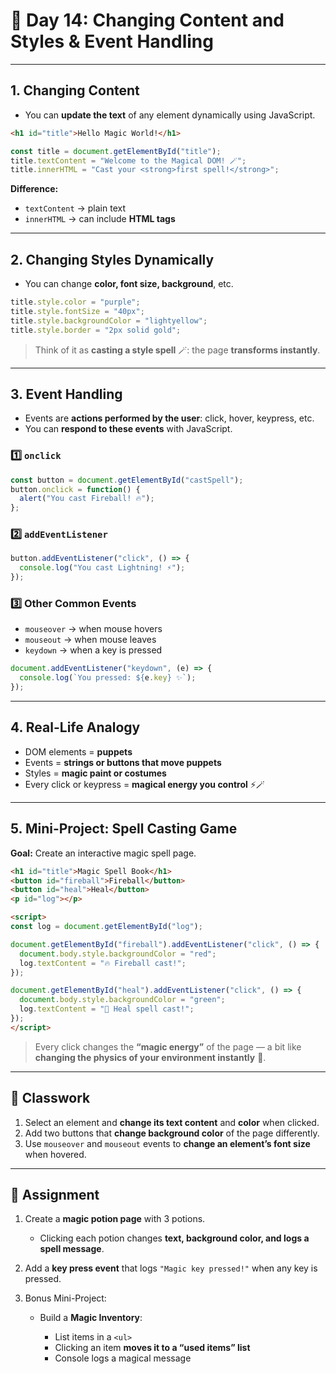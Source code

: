 
# 📘 Day 14: Changing Content and Styles & Event Handling

---

## **1. Changing Content**

* You can **update the text** of any element dynamically using JavaScript.

```html
<h1 id="title">Hello Magic World!</h1>
```

```javascript
const title = document.getElementById("title");
title.textContent = "Welcome to the Magical DOM! 🪄";
title.innerHTML = "Cast your <strong>first spell!</strong>";
```

**Difference:**

* `textContent` → plain text
* `innerHTML` → can include **HTML tags**

---

## **2. Changing Styles Dynamically**

* You can change **color, font size, background**, etc.

```javascript
title.style.color = "purple";
title.style.fontSize = "40px";
title.style.backgroundColor = "lightyellow";
title.style.border = "2px solid gold";
```

> Think of it as **casting a style spell** 🪄: the page **transforms instantly**.

---

## **3. Event Handling**

* Events are **actions performed by the user**: click, hover, keypress, etc.
* You can **respond to these events** with JavaScript.

### 1️⃣ `onclick`

```javascript
const button = document.getElementById("castSpell");
button.onclick = function() {
  alert("You cast Fireball! 🔥");
};
```

### 2️⃣ `addEventListener`

```javascript
button.addEventListener("click", () => {
  console.log("You cast Lightning! ⚡");
});
```

### 3️⃣ Other Common Events

* `mouseover` → when mouse hovers
* `mouseout` → when mouse leaves
* `keydown` → when a key is pressed

```javascript
document.addEventListener("keydown", (e) => {
  console.log(`You pressed: ${e.key} ✨`);
});
```

---

## **4. Real-Life Analogy**

* DOM elements = **puppets**
* Events = **strings or buttons that move puppets**
* Styles = **magic paint or costumes**
* Every click or keypress = **magical energy you control** ⚡🪄

---

## **5. Mini-Project: Spell Casting Game**

**Goal:** Create an interactive magic spell page.

```html
<h1 id="title">Magic Spell Book</h1>
<button id="fireball">Fireball</button>
<button id="heal">Heal</button>
<p id="log"></p>

<script>
const log = document.getElementById("log");

document.getElementById("fireball").addEventListener("click", () => {
  document.body.style.backgroundColor = "red";
  log.textContent = "🔥 Fireball cast!";
});

document.getElementById("heal").addEventListener("click", () => {
  document.body.style.backgroundColor = "green";
  log.textContent = "💚 Heal spell cast!";
});
</script>
```

> Every click changes the **“magic energy”** of the page — a bit like **changing the physics of your environment instantly** 🌟.

---

## 🎯 Classwork

1. Select an element and **change its text content** and **color** when clicked.
2. Add two buttons that **change background color** of the page differently.
3. Use `mouseover` and `mouseout` events to **change an element’s font size** when hovered.

---

## 📝 Assignment

1. Create a **magic potion page** with 3 potions.

   * Clicking each potion changes **text, background color, and logs a spell message**.
2. Add a **key press event** that logs `"Magic key pressed!"` when any key is pressed.
3. Bonus Mini-Project:

   * Build a **Magic Inventory**:

     * List items in a `<ul>`
     * Clicking an item **moves it to a “used items” list**
     * Console logs a magical message

